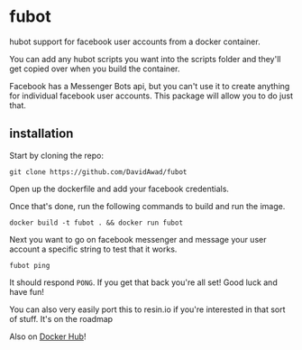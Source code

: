 # fubot
hubot support for facebook user accounts from a docker container.

You can add any hubot scripts you want into the scripts folder and they'll get copied over when you build the container. 

Facebook has a Messenger Bots api, but you can't use it to create anything for individual facebook user accounts. This package will allow you to do just that. 

## installation

Start by cloning the repo: 
```shell
git clone https://github.com/DavidAwad/fubot
```

Open up the dockerfile and add your facebook credentials.

Once that's done, run the following commands to build and run the image. 

```shell
docker build -t fubot . && docker run fubot
```

Next you want to go on facebook messenger and message your user account a specific string to test that it works.

```
fubot ping
```

It should respond `PONG`. If you get that back you're all set! Good luck and have fun!

You can also very easily port this to resin.io if you're interested in that sort of stuff. It's on the roadmap


Also on [Docker Hub](https://hub.docker.com/r/davidawad/fubot/)!
